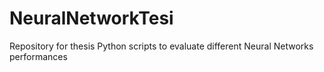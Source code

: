 # NeuralNetworkTesi
Repository for thesis
Python scripts to evaluate different Neural Networks performances
